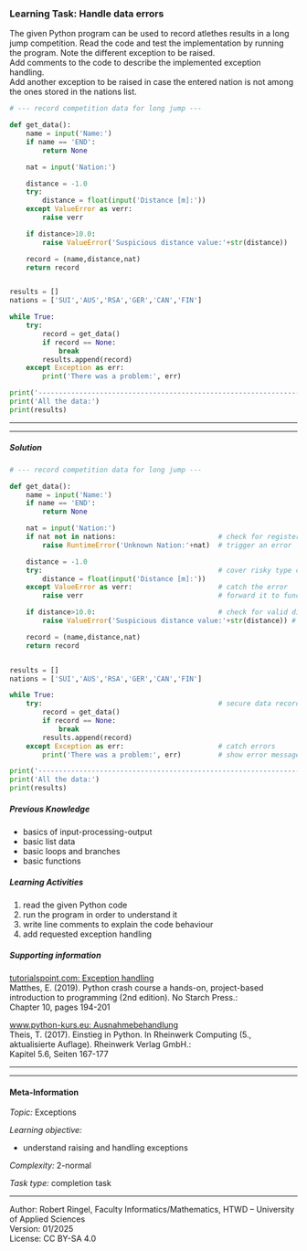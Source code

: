 ### Learning Task: Handle data errors

The given Python program can be used to record atlethes results in a long jump competition.
Read the code and test the implementation by running the program. Note the different exception to be raised.  
Add comments to the code to describe the implemented exception handling.  
Add another exception to be raised in case the entered nation is not among the ones stored in the nations list.

``` python
# --- record competition data for long jump ---

def get_data():
	name = input('Name:')
	if name == 'END':
		return None

	nat = input('Nation:')		

	distance = -1.0
	try:
		distance = float(input('Distance [m]:'))
	except ValueError as verr:
		raise verr

	if distance>10.0:
		raise ValueError('Suspicious distance value:'+str(distance))

	record = (name,distance,nat)
	return record


results = []
nations = ['SUI','AUS','RSA','GER','CAN','FIN']

while True:
	try:
		record = get_data()
		if record == None:
			break	
		results.append(record)
	except Exception as err:
		print('There was a problem:', err)

print('---------------------------------------------------------------------')
print('All the data:')
print(results)
```

---------------------------------------
---------------------------------------

##### Solution

``` python
# --- record competition data for long jump ---

def get_data():
	name = input('Name:')
	if name == 'END':
		return None

	nat = input('Nation:')		
	if nat not in nations:			               # check for registered nation
		raise RuntimeError('Unknown Nation:'+nat)  # trigger an error

	distance = -1.0
	try:                                           # cover risky type conversion
		distance = float(input('Distance [m]:'))
	except ValueError as verr:                     # catch the error
		raise verr                                 # forward it to function output

	if distance>10.0:                              # check for valid distance
		raise ValueError('Suspicious distance value:'+str(distance)) # trigger error

	record = (name,distance,nat)
	return record


results = []
nations = ['SUI','AUS','RSA','GER','CAN','FIN']

while True:
	try:                                           # secure data recording
		record = get_data()
		if record == None:
			break	
		results.append(record)
	except Exception as err:                       # catch errors
		print('There was a problem:', err)         # show error messages

print('---------------------------------------------------------------------')
print('All the data:')
print(results)
```

##### Previous Knowledge

- basics of input-processing-output
- basic list data
- basic loops and branches
- basic functions
  
##### Learning Activities

1) read the given Python code 
2) run the program in order to understand it  
3) write line comments to explain the code behaviour
4) add requested exception handling

##### Supporting information

[tutorialspoint.com: Exception handling](https://www.tutorialspoint.com/python/python_tryexcept_block.htm)  
Matthes, E. (2019). Python crash course a hands-on, project-based introduction to programming (2nd edition). No Starch Press.:  
Chapter 10, pages 194-201  

[www.python-kurs.eu: Ausnahmebehandlung](https://www.python-kurs.eu/python3_ausnahmebehandlung.php)  
Theis, T. (2017). Einstieg in Python. In Rheinwerk Computing (5., aktualisierte Auflage). Rheinwerk Verlag GmbH.:   
Kapitel 5.6, Seiten 167-177

---------------------------------------
---------------------------------------
#### Meta-Information
*Topic:*  Exceptions 

*Learning objective:*  
- understand raising and handling exceptions

[//]: # "learning objective: 3-exception"
[//]: # "previous knowledge: 2-ipo 1-branch 2-loop 1-function"

*Complexity:*  2-normal 

*Task type:*  completion task

----
Author: Robert Ringel, Faculty Informatics/Mathematics, HTWD – University of Applied Sciences  
Version: 01/2025            
License: CC BY-SA 4.0

